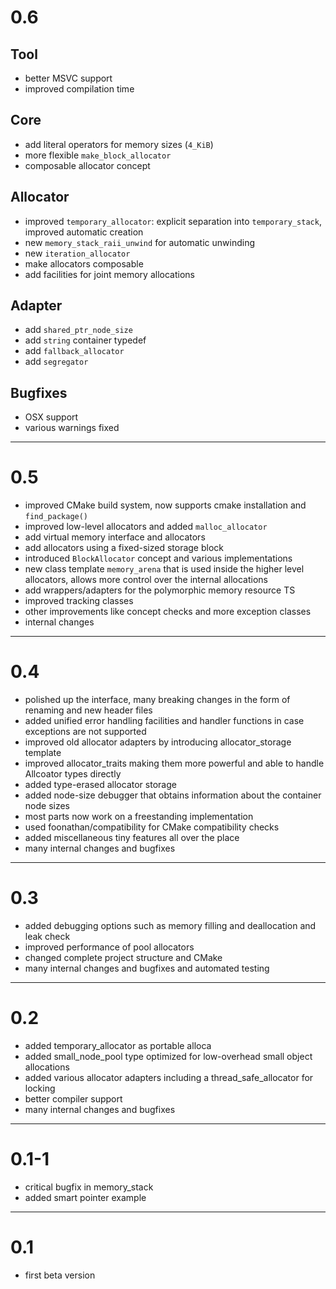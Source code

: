 # 0.6

## Tool

* better MSVC support
* improved compilation time

## Core

* add literal operators for memory sizes (`4_KiB`)
* more flexible `make_block_allocator`
* composable allocator concept

## Allocator

* improved `temporary_allocator`: explicit separation into `temporary_stack`, improved automatic creation
* new `memory_stack_raii_unwind` for automatic unwinding
* new `iteration_allocator`
* make allocators composable
* add facilities for joint memory allocations

## Adapter

* add `shared_ptr_node_size`
* add `string` container typedef
* add `fallback_allocator`
* add `segregator`

## Bugfixes

* OSX support
* various warnings fixed

---

# 0.5
* improved CMake build system, now supports cmake installation and `find_package()`
* improved low-level allocators and added `malloc_allocator`
* add virtual memory interface and allocators
* add allocators using a fixed-sized storage block
* introduced `BlockAllocator` concept and various implementations
* new class template `memory_arena` that is used inside the higher level allocators, allows more control over the internal allocations
* add wrappers/adapters for the polymorphic memory resource TS
* improved tracking classes
* other improvements like concept checks and more exception classes
* internal changes

---

# 0.4

* polished up the interface, many breaking changes in the form of renaming and new header files
* added unified error handling facilities and handler functions in case exceptions are not supported
* improved old allocator adapters by introducing allocator_storage template
* improved allocator_traits making them more powerful and able to handle Allcoator types directly
* added type-erased allocator storage
* added node-size debugger that obtains information about the container node sizes
* most parts now work on a freestanding implementation
* used foonathan/compatibility for CMake compatibility checks
* added miscellaneous tiny features all over the place
* many internal changes and bugfixes

---

# 0.3

* added debugging options such as memory filling and deallocation and leak check
* improved performance of pool allocators
* changed complete project structure and CMake
* many internal changes and bugfixes and automated testing

---

# 0.2

* added temporary_allocator as portable alloca
* added small_node_pool type optimized for low-overhead small object allocations
* added various allocator adapters including a thread_safe_allocator for locking
* better compiler support
* many internal changes and bugfixes

---

# 0.1-1

* critical bugfix in memory_stack
* added smart pointer example

---

# 0.1

* first beta version
